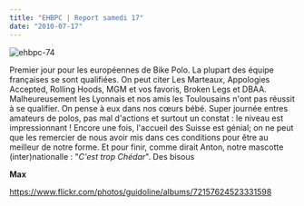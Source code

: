 ```yaml
---
title: "EHBPC | Report samedi 17"
date: "2010-07-17"
---
```


![](images/ehbpc-74.jpg "ehbpc-74")

Premier jour pour les européennes de Bike Polo. La plupart des équipe françaises se sont qualifiées. On peut citer Les Marteaux, Appologies Accepted, Rolling Hoods, MGM et vos favoris, Broken Legs et DBAA. Malheureusement les Lyonnais et nos amis les Toulousains n'ont pas réussit à se qualifier. On pense à eux dans nos cœurs bébé. Super journée entres amateurs de polos, pas mal d'actions et surtout un constat : le niveau est impressionnant ! Encore une fois, l'accueil des Suisse est génial; on ne peut que les remercier de nous avoir mis dans ces conditions pour être au meilleur de notre forme. Et pour finir, comme dirait Anton, notre mascotte (inter)nationalle : "_C'est trop Chédar_". Des bisous

**Max**

<https://www.flickr.com/photos/guidoline/albums/72157624523331598>
